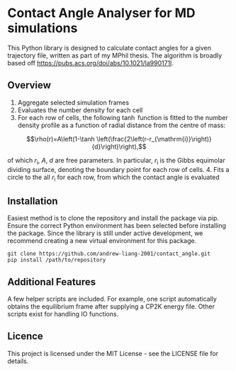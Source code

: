 # Contact Angle Analyser for MD simulations 

This Python library is designed to calculate contact angles for a given trajectory file, written as part of my MPhil thesis. The algorithm is broadly based off https://pubs.acs.org/doi/abs/10.1021/la990171l.

Overview
---

1. Aggregate selected simulation frames
2. Evaluates the number density for each cell
3. For each row of cells, the following $\tanh$ function is fitted to the number density profile as a function of radial distance from the centre of mass:
```math
\rho(r)=A\left(1-\tanh \left(\frac{2\left(r-r_{\mathrm{i}}\right)}{d}\right)\right),
```
of which $r_{\mathrm{i}}$, $A$, $d$ are free parameters. In particular, $r_\mathrm{i}$ is the Gibbs equimolar dividing surface, denoting the boundary point for each row of cells.
4. Fits a circle to the all $r_\mathrm{i}$ for each row, from which the contact angle is evaluated 


Installation
---
Easiest method is to clone the repository and install the package via pip. Ensure the correct Python environment has been selected before installing the package. Since the library is still under active development, we recommend creating a new virtual environment for this package.
```
git clone https://github.com/andrew-liang-2001/contact_angle.git
pip install /path/to/repository
```
Additional Features
---
A few helper scripts are included. For example, one script automatically obtains the equilibrium frame after supplying a CP2K energy file. Other scripts exist for handling IO functions.

Licence
---
This project is licensed under the MIT License - see the LICENSE file for details.

